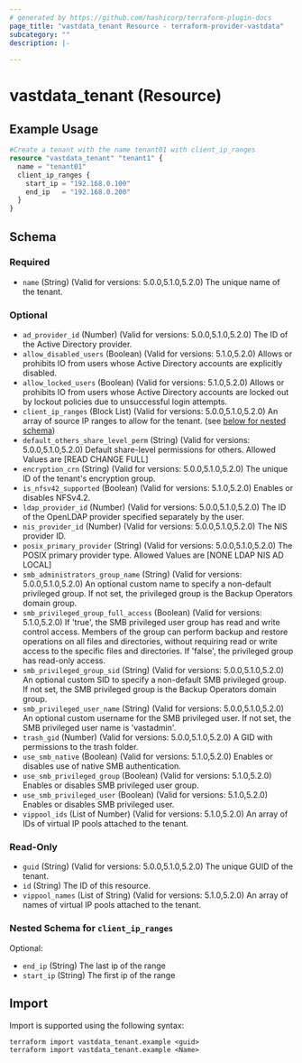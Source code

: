 ```yaml
---
# generated by https://github.com/hashicorp/terraform-plugin-docs
page_title: "vastdata_tenant Resource - terraform-provider-vastdata"
subcategory: ""
description: |-
  
---
```


# vastdata_tenant (Resource)



## Example Usage

```terraform
#Create a tenant with the name tenant01 with client_ip_ranges
resource "vastdata_tenant" "tenant1" {
  name = "tenant01"
  client_ip_ranges {
    start_ip = "192.168.0.100"
    end_ip   = "192.168.0.200"
  }
}
```

<!-- schema generated by tfplugindocs -->
## Schema

### Required

- `name` (String) (Valid for versions: 5.0.0,5.1.0,5.2.0) The unique name of the tenant.

### Optional

- `ad_provider_id` (Number) (Valid for versions: 5.0.0,5.1.0,5.2.0) The ID of the Active Directory provider.
- `allow_disabled_users` (Boolean) (Valid for versions: 5.1.0,5.2.0) Allows or prohibits IO from users whose Active Directory accounts are explicitly disabled.
- `allow_locked_users` (Boolean) (Valid for versions: 5.1.0,5.2.0) Allows or prohibits IO from users whose Active Directory accounts are locked out by lockout policies due to unsuccessful login attempts.
- `client_ip_ranges` (Block List) (Valid for versions: 5.0.0,5.1.0,5.2.0) An array of source IP ranges to allow for the tenant. (see [below for nested schema](#nestedblock--client_ip_ranges))
- `default_others_share_level_perm` (String) (Valid for versions: 5.0.0,5.1.0,5.2.0) Default share-level permissions for others. Allowed Values are [READ CHANGE FULL]
- `encryption_crn` (String) (Valid for versions: 5.0.0,5.1.0,5.2.0) The unique ID of the tenant's encryption group.
- `is_nfsv42_supported` (Boolean) (Valid for versions: 5.1.0,5.2.0) Enables or disables NFSv4.2.
- `ldap_provider_id` (Number) (Valid for versions: 5.0.0,5.1.0,5.2.0) The ID of the OpenLDAP provider specified separately by the user.
- `nis_provider_id` (Number) (Valid for versions: 5.0.0,5.1.0,5.2.0) The NIS provider ID.
- `posix_primary_provider` (String) (Valid for versions: 5.0.0,5.1.0,5.2.0) The POSIX primary provider type. Allowed Values are [NONE LDAP NIS AD LOCAL]
- `smb_administrators_group_name` (String) (Valid for versions: 5.0.0,5.1.0,5.2.0) An optional custom name to specify a non-default privileged group. If not set, the privileged group is the Backup Operators domain group.
- `smb_privileged_group_full_access` (Boolean) (Valid for versions: 5.1.0,5.2.0) If 'true', the SMB privileged user group has read and write control access. Members of the group can perform backup and restore operations on all files and directories, without requiring read or write access to the specific files and directories. If 'false', the privileged group has read-only access.
- `smb_privileged_group_sid` (String) (Valid for versions: 5.0.0,5.1.0,5.2.0) An optional custom SID to specify a non-default SMB privileged group. If not set, the SMB privileged group is the Backup Operators domain group.
- `smb_privileged_user_name` (String) (Valid for versions: 5.0.0,5.1.0,5.2.0) An optional custom username for the SMB privileged user. If not set, the SMB privileged user name is 'vastadmin'.
- `trash_gid` (Number) (Valid for versions: 5.0.0,5.1.0,5.2.0) A GID with permissions to the trash folder.
- `use_smb_native` (Boolean) (Valid for versions: 5.1.0,5.2.0) Enables or disables use of native SMB authentication.
- `use_smb_privileged_group` (Boolean) (Valid for versions: 5.1.0,5.2.0) Enables or disables SMB privileged user group.
- `use_smb_privileged_user` (Boolean) (Valid for versions: 5.1.0,5.2.0) Enables or disables SMB privileged user.
- `vippool_ids` (List of Number) (Valid for versions: 5.1.0,5.2.0) An array of IDs of virtual IP pools attached to the tenant.

### Read-Only

- `guid` (String) (Valid for versions: 5.0.0,5.1.0,5.2.0) The unique GUID of the tenant.
- `id` (String) The ID of this resource.
- `vippool_names` (List of String) (Valid for versions: 5.1.0,5.2.0) An array of names of virtual IP pools attached to the tenant.

<a id="nestedblock--client_ip_ranges"></a>
### Nested Schema for `client_ip_ranges`

Optional:

- `end_ip` (String) The last ip of the range
- `start_ip` (String) The first ip of the range

## Import

Import is supported using the following syntax:

```shell
terraform import vastdata_tenant.example <guid>
terraform import vastdata_tenant.example <Name>
```
